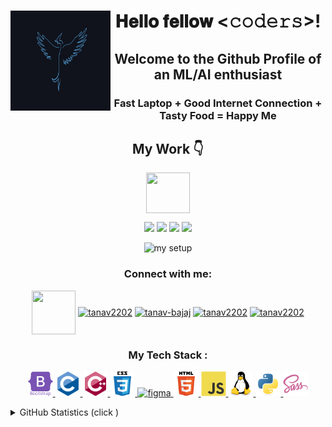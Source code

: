 <div>
 <a href="https://tanav2202.github.io/" target=_blank > <img align="left" src="./Assets/TanavLogoDark.jpeg" alt="My Logo" width="160" height="160"></a>
<h1 align="center">𝐇𝐞𝐥𝐥𝐨 𝐟𝐞𝐥𝐥𝐨𝐰 <𝚌𝚘𝚍𝚎𝚛𝚜>! </h1>
<!--    <h3>👈 My Logo </h3> -->
 </div>

<!-- 
 <h1 align="center" >About Me</h1> -->
<!--    <h2 align="center">I am Tanav , a Student at IIIT Bhopal & IITM BSc with a love for tech</h2> -->
<h2  align="center" >Welcome to the Github Profile of an ML/AI enthusiast</h2>
<h3 align="center"> Fast Laptop + Good Internet Connection + Tasty Food = Happy Me </h3>
  <h2 align="center" >My Work 👇 </h2>
 <p align="center">
<a href="https://www.kaggle.com/tanavbajaj" target=_blank><img align="center" src="https://cdn4.iconfinder.com/data/icons/logos-and-brands/512/189_Kaggle_logo_logos-512.png" height="65" width="70" ></a>
 
<!--   <a href="https://dev.to/tanav2202" target=_blank><img align="center" src="https://d2fltix0v2e0sb.cloudfront.net/dev-black.png" height="60" width="60" ></a> -->
 </p> 
 <p align="center">
 <img src="https://road-to-kaggle-grandmaster.vercel.app/api/badges/tanavbajaj/notebook" />
  <img src="https://road-to-kaggle-grandmaster.vercel.app/api/badges/tanavbajaj/competition" />
  <img src="https://road-to-kaggle-grandmaster.vercel.app/api/badges/tanavbajaj/dataset" />
  <img src="https://road-to-kaggle-grandmaster.vercel.app/api/badges/tanavbajaj/discussion" />
 </p>
 
 
<!--  <h2 align="center" > My Laptop looks like this </h2> -->
<p align="center">
  <img src="https://cureya.in/internship/wp-content/uploads/2021/03/istockphoto-966248982-612x612-1.jpg" alt="my setup"></center>
</p>

<h3 align="center">Connect with me:</h3>
<p align="center">
 <a href="https://medium.com/@tanav2202" target=_blank><img align="center" src="https://cdn4.iconfinder.com/data/icons/social-media-2210/24/Medium-512.png" height="70" width="70" ></a>
<a href="https://twitter.com/tanav2202" target="blank"><img align="center" src="https://raw.githubusercontent.com/rahuldkjain/github-profile-readme-generator/master/src/images/icons/Social/twitter.svg" alt="tanav2202" height="50" width="60" /></a>
<a href="https://linkedin.com/in/tanav-bajaj" target="blank"><img align="center" src="https://raw.githubusercontent.com/rahuldkjain/github-profile-readme-generator/master/src/images/icons/Social/linked-in-alt.svg" alt="tanav-bajaj" height="50" width="60" /></a>
<a href="https://instagram.com/tanav_2202_" target="blank"><img align="center" src="https://raw.githubusercontent.com/rahuldkjain/github-profile-readme-generator/master/src/images/icons/Social/instagram.svg" alt="tanav2202" height="50" width="60" /></a>
 <a href="https://www.youtube.com/channel/UCqZrhUq6F3r7sNyYr2knAqQ" target="blank"><img align="center" src="https://raw.githubusercontent.com/rahuldkjain/github-profile-readme-generator/master/src/images/icons/Social/youtube.svg" alt="tanav2202" height="50" width="60" /></a>
</p>

<h3 align="center">My Tech Stack :</h3>
<p align="center"> <a href="https://getbootstrap.com" target="_blank"> <img src="https://raw.githubusercontent.com/devicons/devicon/master/icons/bootstrap/bootstrap-plain-wordmark.svg" alt="bootstrap" width="40" height="40"/> </a> <a href="https://www.cprogramming.com/" target="_blank"> <img src="https://raw.githubusercontent.com/devicons/devicon/master/icons/c/c-original.svg" alt="c" width="40" height="40"/> </a> <a href="https://www.w3schools.com/cpp/" target="_blank"> <img src="https://raw.githubusercontent.com/devicons/devicon/master/icons/cplusplus/cplusplus-original.svg" alt="cplusplus" width="40" height="40"/> </a> <a href="https://www.w3schools.com/css/" target="_blank"> <img src="https://raw.githubusercontent.com/devicons/devicon/master/icons/css3/css3-original-wordmark.svg" alt="css3" width="40" height="40"/> </a> <a href="https://www.figma.com/" target="_blank"> <img src="https://www.vectorlogo.zone/logos/figma/figma-icon.svg" alt="figma" width="40" height="40"/> </a><a href="https://www.w3.org/html/" target="_blank"> <img src="https://raw.githubusercontent.com/devicons/devicon/master/icons/html5/html5-original-wordmark.svg" alt="html5" width="40" height="40"/> </a> <a href="https://developer.mozilla.org/en-US/docs/Web/JavaScript" target="_blank"> <img src="https://raw.githubusercontent.com/devicons/devicon/master/icons/javascript/javascript-original.svg" alt="javascript" width="40" height="40"/> </a> <a href="https://www.linux.org/" target="_blank"> <img src="https://raw.githubusercontent.com/devicons/devicon/master/icons/linux/linux-original.svg" alt="linux" width="40" height="40"/> </a> <a href="https://www.python.org" target="_blank"> <img src="https://raw.githubusercontent.com/devicons/devicon/master/icons/python/python-original.svg" alt="python" width="40" height="40"/> </a> <a href="https://sass-lang.com" target="_blank"> <img src="https://raw.githubusercontent.com/devicons/devicon/master/icons/sass/sass-original.svg" alt="sass" width="40" height="40"/> </a> </p>

<details>

  <summary>GitHub Statistics (click )</summary>
  
<p align="center" ><img align="center" src="https://github-readme-stats.vercel.app/api/top-langs?username=tanav2202&show_icons=true&locale=en&layout=compact&theme=radical" alt="tanav2202" /> </p>

<p align="center">
  <img src="https://github.com/tanav2202/tanav2202/blob/output/github-contribution-grid-snake.svg" alt="snake"></center>
</p>
<!-- <p>&nbsp;<img align="center" src="https://github-readme-stats.vercel.app/api?username=tanav2202&show_icons=true&locale=en" alt="tanav2202" /></p>? -->


<p align="center" >
<img  src="https://github-readme-streak-stats.herokuapp.com/?user=tanav2202&theme=dark" height='300px' alt="tanav2202" />
</p>

<p align="center" >
<img  src="https://activity-graph.herokuapp.com/graph?username=tanav2202&bg_color=011627&color=e4e2e2&line=fafafa&point=f4f2f2&area=true&hide_border=true" height='300px' alt="tanav2202" />
</p>

</details>
